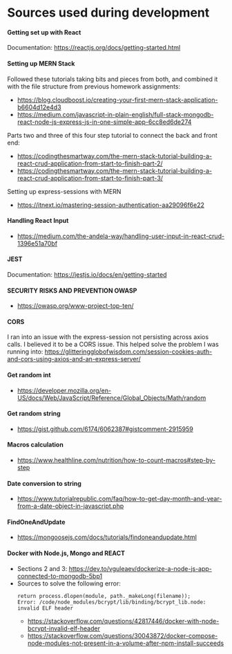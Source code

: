 # Sources used during development

#### Getting set up with React
Documentation: https://reactjs.org/docs/getting-started.html

#### Setting up MERN Stack
Followed these tutorials taking bits and pieces from both, and combined it with the file structure from previous homework assignments: 
- https://blog.cloudboost.io/creating-your-first-mern-stack-application-b6604d12e4d3
- https://medium.com/javascript-in-plain-english/full-stack-mongodb-react-node-js-express-js-in-one-simple-app-6cc8ed6de274

Parts two and three of this four step tutorial to connect the back and front end:
- https://codingthesmartway.com/the-mern-stack-tutorial-building-a-react-crud-application-from-start-to-finish-part-2/
- https://codingthesmartway.com/the-mern-stack-tutorial-building-a-react-crud-application-from-start-to-finish-part-3/

Setting up express-sessions with MERN
- https://itnext.io/mastering-session-authentication-aa29096f6e22

#### Handling React Input
- https://medium.com/the-andela-way/handling-user-input-in-react-crud-1396e51a70bf

#### JEST
Documentation: https://jestjs.io/docs/en/getting-started

#### SECURITY RISKS AND PREVENTION OWASP
- https://owasp.org/www-project-top-ten/

#### CORS
I ran into an issue with the express-session not persisting across axios calls. I believed it to be a CORS issue. This helped solve the problem I was running into: https://glitteringglobofwisdom.com/session-cookies-auth-and-cors-using-axios-and-an-express-server/

#### Get random int 
- https://developer.mozilla.org/en-US/docs/Web/JavaScript/Reference/Global_Objects/Math/random

#### Get random string
- https://gist.github.com/6174/6062387#gistcomment-2915959

#### Macros calculation
- https://www.healthline.com/nutrition/how-to-count-macros#step-by-step

#### Date conversion to string
- https://www.tutorialrepublic.com/faq/how-to-get-day-month-and-year-from-a-date-object-in-javascript.php

#### FindOneAndUpdate
- https://mongoosejs.com/docs/tutorials/findoneandupdate.html

#### Docker with Node.js, Mongo and REACT
- Sections 2 and 3: https://dev.to/vguleaev/dockerize-a-node-js-app-connected-to-mongodb-5bp1
- Sources to solve the following error:
    ```
    return process.dlopen(module, path._makeLong(filename));
    Error: /code/node_modules/bcrypt/lib/binding/bcrypt_lib.node: invalid ELF header
    ```
    - https://stackoverflow.com/questions/42817446/docker-with-node-bcrypt-invalid-elf-header
    - https://stackoverflow.com/questions/30043872/docker-compose-node-modules-not-present-in-a-volume-after-npm-install-succeeds 
